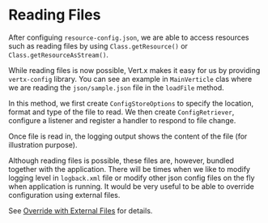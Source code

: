 # Reading Files

After configuing `resource-config.json`, we are able to access resources such as reading files by using `Class.getResource()` or `Class.getResourceAsStream()`.

While reading files is now possible, Vert.x makes it easy for us by providing `vertx-config` library. You can see an example in `MainVerticle` clas where we are reading the `json/sample.json` file in the `loadFile` method.

In this method, we first create `ConfigStoreOptions` to specify the location, format and type of the file to read. We then create `ConfigRetriever`, configure a listener and register a handler to respond to file change.

Once file is read in, the logging output shows the content of the file (for illustration purpose).

Although reading files is possible, these files are, however, bundled together with the application. There will be times when we like to modify logging level in `logback.xml` file or modify other json config files on the fly when application is running. It would be very useful to be able to override configuration using external files.

See [Override with External Files](./external_files.md) for details.

<br>
